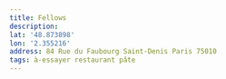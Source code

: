 ```yaml
---
title: Fellows
description: 
lat: '48.873898'
lon: '2.355216'
address: 84 Rue du Faubourg Saint-Denis Paris 75010
tags: à-essayer restaurant pâte
---
```

